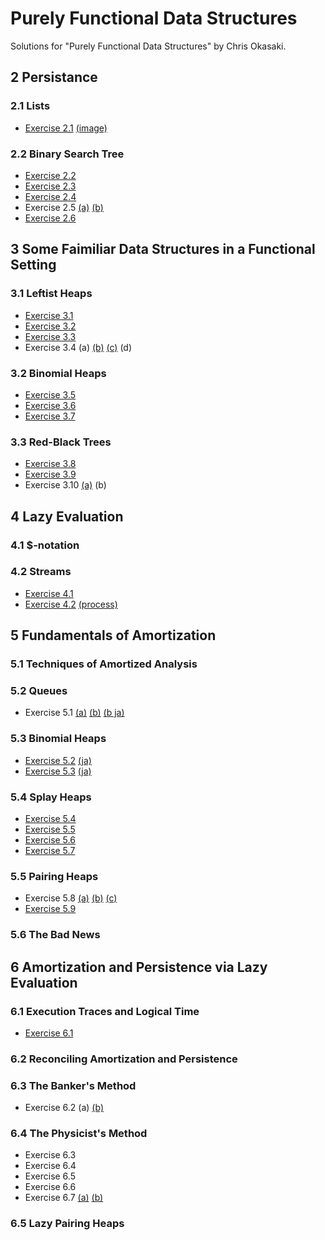 # Purely Functional Data Structures
Solutions for "Purely Functional Data Structures" by Chris Okasaki.

## 2 Persistance
### 2.1 Lists
- [Exercise 2.1](https://github.com/rst76/pfds/blob/master/ch02/ex.2.1.hs)
[(image)](https://github.com/rst76/pfds/raw/master/ch02/ex.2.1.png)
### 2.2 Binary Search Tree
- [Exercise 2.2](https://github.com/rst76/pfds/blob/master/ch02/ex.2.2.hs)
- [Exercise 2.3](https://github.com/rst76/pfds/blob/master/ch02/ex.2.3.hs)
- [Exercise 2.4](https://github.com/rst76/pfds/blob/master/ch02/ex.2.4.hs)
- Exercise 2.5
[(a)](https://github.com/rst76/pfds/blob/master/ch02/ex.2.5a.hs)
[(b)](https://github.com/rst76/pfds/blob/master/ch02/ex.2.5b.hs)
- [Exercise 2.6](https://github.com/rst76/pfds/blob/master/ch02/ex.2.6.hs)

## 3 Some Faimiliar Data Structures in a Functional Setting
### 3.1 Leftist Heaps
- [Exercise 3.1](https://github.com/rst76/pfds/blob/master/ch03/ex.3.1.txt)
- [Exercise 3.2](https://github.com/rst76/pfds/blob/master/ch03/ex.3.2.hs)
- [Exercise 3.3](https://github.com/rst76/pfds/blob/master/ch03/ex.3.3.hs)
- Exercise 3.4
(a)
[(b)](https://github.com/rst76/pfds/blob/master/ch03/ex.3.4b.hs)
[(c)](https://github.com/rst76/pfds/blob/master/ch03/ex.3.4c.hs)
(d)
### 3.2 Binomial Heaps
- [Exercise 3.5](https://github.com/rst76/pfds/blob/master/ch03/ex.3.5.txt)
- [Exercise 3.6](https://github.com/rst76/pfds/blob/master/ch03/ex.3.6.hs)
- [Exercise 3.7](https://github.com/rst76/pfds/blob/master/ch03/ex.3.7.hs)
### 3.3 Red-Black Trees
- [Exercise 3.8](https://github.com/rst76/pfds/blob/master/ch03/ex.3.8.hs)
- [Exercise 3.9](https://github.com/rst76/pfds/blob/master/ch03/ex.3.9.hs)
- Exercise 3.10
[(a)](https://github.com/rst76/pfds/blob/master/ch03/ex.3.10.hs)
(b)

## 4 Lazy Evaluation
### 4.1 $-notation
### 4.2 Streams
- [Exercise 4.1](https://github.com/rst76/pfds/blob/master/ch04/ex.4.1.txt)
- [Exercise 4.2](https://github.com/rst76/pfds/blob/master/ch04/ex.4.2.hs)
[(process)](https://github.com/rst76/pfds/blob/master/ch04/ex.4.2.txt)

## 5 Fundamentals of Amortization
### 5.1 Techniques of Amortized Analysis
### 5.2 Queues
- Exercise 5.1
[(a)](https://github.com/rst76/pfds/blob/master/ch05/ex.5.1a.hs)
[(b)](https://htmlpreview.github.io/?https://github.com/rst76/pfds/blob/master/ch05/ex.5.1b.html)
[(b ja)](https://htmlpreview.github.io/?https://github.com/rst76/pfds/blob/master/ch05/ex.5.1b_ja.html)
### 5.3 Binomial Heaps
- [Exercise 5.2](https://htmlpreview.github.io/?https://github.com/rst76/pfds/blob/master/ch05/ex.5.2.html)
[(ja)](https://htmlpreview.github.io/?https://github.com/rst76/pfds/blob/master/ch05/ex.5.2_ja.html)
- [Exercise 5.3](https://htmlpreview.github.io/?https://github.com/rst76/pfds/blob/master/ch05/ex.5.3.html)
[(ja)](https://htmlpreview.github.io/?https://github.com/rst76/pfds/blob/master/ch05/ex.5.3_ja.html)
### 5.4 Splay Heaps
- [Exercise 5.4](https://github.com/rst76/pfds/blob/master/ch05/ex.5.4.hs)
- [Exercise 5.5](https://htmlpreview.github.io/?https://github.com/rst76/pfds/blob/master/ch05/ex.5.5.html)
- [Exercise 5.6](https://htmlpreview.github.io/?https://github.com/rst76/pfds/blob/master/ch05/ex.5.6.html)
- [Exercise 5.7](https://github.com/rst76/pfds/blob/master/ch05/ex.5.7.hs)
### 5.5 Pairing Heaps
- Exercise 5.8
[(a)](https://github.com/rst76/pfds/blob/master/ch05/ex.5.8a.hs)
[(b)](https://github.com/rst76/pfds/blob/master/ch05/ex.5.8b.hs)
[(c)](https://htmlpreview.github.io/?https://github.com/rst76/pfds/blob/master/ch05/ex.5.8c.html)
- [Exercise 5.9](https://htmlpreview.github.io/?https://github.com/rst76/pfds/blob/master/ch05/ex.5.9.html)
### 5.6 The Bad News
## 6 Amortization and Persistence via Lazy Evaluation
### 6.1 Execution Traces and Logical Time
- [Exercise 6.1](https://github.com/rst76/pfds/raw/master/ch06/ex.6.1.png)
### 6.2 Reconciling Amortization and Persistence
### 6.3 The Banker's Method
- Exercise 6.2 (a)
[(b)](https://github.com/rst76/pfds/blob/master/ch06/ex.6.2b.hs)
### 6.4 The Physicist's Method
- Exercise 6.3
- Exercise 6.4
- Exercise 6.5
- Exercise 6.6
- Exercise 6.7
[(a)](https://htmlpreview.github.io/?https://github.com/rst76/pfds/blob/master/ch06/ex.6.7a.html)
[(b)](https://github.com/rst76/pfds/blob/master/ch06/ex.6.7b.hs)
### 6.5 Lazy Pairing Heaps
